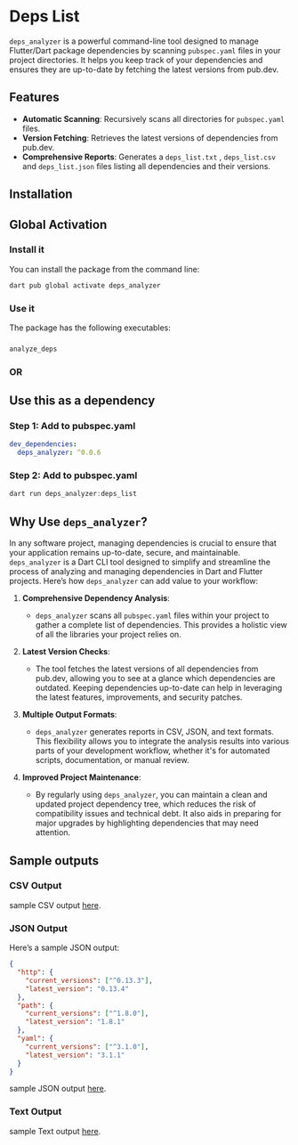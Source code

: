 # Deps List

`deps_analyzer` is a powerful command-line tool designed to manage Flutter/Dart package dependencies by scanning `pubspec.yaml`
files in your project directories. It helps you keep track of your dependencies and ensures they are up-to-date by fetching the latest versions from pub.dev.

## Features

- **Automatic Scanning**: Recursively scans all directories for `pubspec.yaml` files.
- **Version Fetching**: Retrieves the latest versions of dependencies from pub.dev.
- **Comprehensive Reports**: Generates a `deps_list.txt` , `deps_list.csv` and `deps_list.json` files listing all dependencies and their versions.

## Installation


## Global Activation
### Install it
You can install the package from the command line:

```dart 
dart pub global activate deps_analyzer
```

### Use it
The package has the following executables:

###
```dart 
analyze_deps
```
### OR

## Use this as a dependency
### Step 1: Add to pubspec.yaml
```yaml
dev_dependencies:
  deps_analyzer: ^0.0.6
```

### Step 2: Add to pubspec.yaml

```dart
dart run deps_analyzer:deps_list
```

## Why Use `deps_analyzer`?

In any software project, managing dependencies is crucial to ensure that your application remains up-to-date, secure, and maintainable. `deps_analyzer` is a Dart CLI tool designed to simplify and streamline the process of analyzing and managing dependencies in Dart and Flutter projects. Here’s how `deps_analyzer` can add value to your workflow:

1. **Comprehensive Dependency Analysis**:
    - `deps_analyzer` scans all `pubspec.yaml` files within your project to gather a complete list of dependencies. This provides a holistic view of all the libraries your project relies on.

2. **Latest Version Checks**:
    - The tool fetches the latest versions of all dependencies from pub.dev, allowing you to see at a glance which dependencies are outdated. Keeping dependencies up-to-date can help in leveraging the latest features, improvements, and security patches.

3. **Multiple Output Formats**:
    - `deps_analyzer` generates reports in CSV, JSON, and text formats. This flexibility allows you to integrate the analysis results into various parts of your development workflow, whether it's for automated scripts, documentation, or manual review.

4. **Improved Project Maintenance**:
    - By regularly using `deps_analyzer`, you can maintain a clean and updated project dependency tree, which reduces the risk of compatibility issues and technical debt. It also aids in preparing for major upgrades by highlighting dependencies that may need attention.


## Sample outputs


### CSV Output
sample CSV output [here](./example/output/dependencies_list.csv).

### JSON Output
Here’s a sample JSON output:

```json
{
  "http": {
    "current_versions": ["^0.13.3"],
    "latest_version": "0.13.4"
  },
  "path": {
    "current_versions": ["^1.8.0"],
    "latest_version": "1.8.1"
  },
  "yaml": {
    "current_versions": ["^3.1.0"],
    "latest_version": "3.1.1"
  }
}
```
sample JSON output [here](./example/output/dependencies_list.json).

### Text Output 
sample Text output [here](./example/output/dependencies_list.txt).
